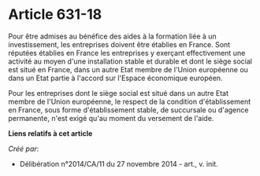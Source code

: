 # Article 631-18

Pour être admises au bénéfice des aides à la formation liée à un investissement, les entreprises doivent être établies en
France. Sont réputées établies en France les entreprises y exerçant effectivement une activité au moyen d'une installation
stable et durable et dont le siège social est situé en France, dans un autre Etat membre de l'Union européenne ou dans un
Etat partie à l'accord sur l'Espace économique européen. 

Pour les entreprises dont le siège social est situé dans un autre Etat membre de l'Union européenne, le respect de la
condition d'établissement en France, sous forme d'établissement stable, de succursale ou d'agence permanente, n'est exigé
qu'au moment du versement de l'aide.

**Liens relatifs à cet article**

_Créé par_:

  - Délibération n°2014/CA/11 du 27 novembre 2014 - art., v. init.
